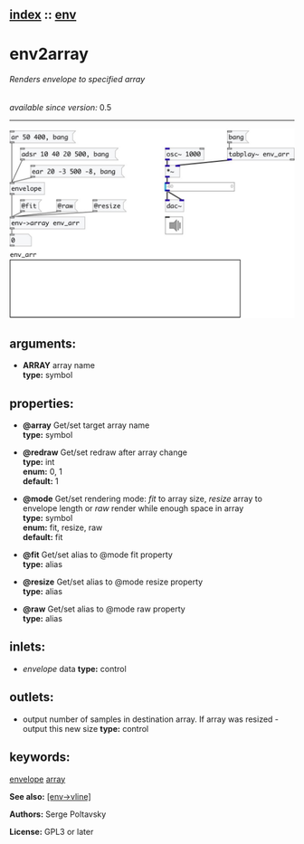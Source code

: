 [index](index.html) :: [env](category_env.html)
---

# env2array

###### Renders envelope to specified array

*available since version:* 0.5

---




[![example](../examples/img/env2array.jpg)](../examples/pd/env2array.pd)



## arguments:

* **ARRAY**
array name<br>
__type:__ symbol<br>





## properties:

* **@array** 
Get/set target array name<br>
__type:__ symbol<br>

* **@redraw** 
Get/set redraw after array change<br>
__type:__ int<br>
__enum:__ 0, 1<br>
__default:__ 1<br>

* **@mode** 
Get/set rendering mode: *fit* to array size, *resize* array to envelope length or *raw*
render while enough space in array<br>
__type:__ symbol<br>
__enum:__ fit, resize, raw<br>
__default:__ fit<br>

* **@fit** 
Get/set alias to @mode fit property<br>
__type:__ alias<br>

* **@resize** 
Get/set alias to @mode resize property<br>
__type:__ alias<br>

* **@raw** 
Get/set alias to @mode raw property<br>
__type:__ alias<br>



## inlets:

* *envelope* data 
__type:__ control<br>



## outlets:

* output number of samples in destination array. If array was resized - output
            this new size
__type:__ control<br>



## keywords:

[envelope](keywords/envelope.html)
[array](keywords/array.html)



**See also:**
[\[env-&gt;vline\]](env-%3Evline.html)




**Authors:** Serge Poltavsky




**License:** GPL3 or later





